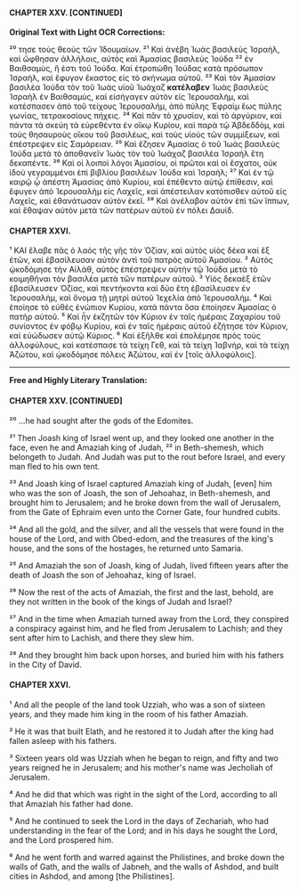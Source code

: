 #### CHAPTER XXV. [CONTINUED]

**Original Text with Light OCR Corrections:**

²⁰ τησε τοὺς θεοὺς τῶν Ἰδουμαίων. ²¹ Καὶ ἀνέβη Ἰωὰς βασιλεὺς Ἰσραὴλ, καὶ ὤφθησαν ἀλλήλοις, αὐτὸς καὶ Ἀμασίας βασιλεὺς Ἰούδα ²² ἐν Βαιθσαμὺς, ἥ ἐστι τοῦ Ἰούδα. Καὶ ἐτροπώθη Ἰούδας κατὰ πρόσωπον Ἰσραὴλ, καὶ ἔφυγον ἕκαστος εἰς τὸ σκήνωμα αὐτοῦ. ²³ Καὶ τὸν Ἀμασίαν βασιλέα Ἰούδα τὸν τοῦ Ἰωὰς υἱοῦ Ἰωάχαζ **κατέλαβεν** Ἰωὰς βασιλεὺς Ἰσραὴλ ἐν Βαιθσαμὺς, καὶ εἰσήγαγεν αὐτὸν εἰς Ἱερουσαλὴμ, καὶ κατέσπασεν ἀπὸ τοῦ τείχους Ἱερουσαλὴμ, ἀπὸ πύλης Ἐφραὶμ ἕως πύλης γωνίας, τετρακοσίους πήχεις. ²⁴ Καὶ πᾶν τὸ χρυσίον, καὶ τὸ ἀργύριον, καὶ πάντα τὰ σκεύη τὰ εὑρεθέντα ἐν οἴκῳ Κυρίου, καὶ παρὰ τῷ Ἀβδεδδὸμ, καὶ τοὺς θησαυροὺς οἴκου τοῦ βασιλέως, καὶ τοὺς υἱοὺς τῶν συμμίξεων, καὶ ἐπέστρεψεν εἰς Σαμάρειαν. ²⁵ Καὶ ἔζησεν Ἀμασίας ὁ τοῦ Ἰωὰς βασιλεὺς Ἰούδα μετὰ τὸ ἀποθανεῖν Ἰωὰς τὸν τοῦ Ἰωάχαζ βασιλέα Ἰσραὴλ ἔτη δεκαπέντε. ²⁶ Καὶ οἱ λοιποὶ λόγοι Ἀμασίου, οἱ πρῶτοι καὶ οἱ ἔσχατοι, οὐκ ἰδοὺ γεγραμμένοι ἐπὶ βιβλίου βασιλέων Ἰούδα καὶ Ἰσραήλ; ²⁷ Καὶ ἐν τῷ καιρῷ ᾧ ἀπέστη Ἀμασίας ἀπὸ Κυρίου, καὶ ἐπέθεντο αὐτῷ ἐπίθεσιν, καὶ ἔφυγεν ἀπὸ Ἱερουσαλὴμ εἰς Λαχεῖς, καὶ ἀπέστειλαν κατόπισθεν αὐτοῦ εἰς Λαχεῖς, καὶ ἐθανάτωσαν αὐτὸν ἐκεῖ. ²⁸ Καὶ ἀνέλαβον αὐτὸν ἐπὶ τῶν ἵππων, καὶ ἔθαψαν αὐτὸν μετὰ τῶν πατέρων αὐτοῦ ἐν πόλει Δαυίδ.

#### CHAPTER XXVI.

¹ ΚΑΙ ἔλαβε πᾶς ὁ λαὸς τῆς γῆς τὸν Ὀζίαν, καὶ αὐτὸς υἱὸς δέκα καὶ ἕξ ἐτῶν, καὶ ἐβασίλευσαν αὐτὸν ἀντὶ τοῦ πατρὸς αὐτοῦ Ἀμασίου. ² Αὐτὸς ᾠκοδόμησε τὴν Αἰλὰθ, αὐτὸς ἐπέστρεψεν αὐτὴν τῷ Ἰούδα μετὰ τὸ κοιμηθῆναι τὸν βασιλέα μετὰ τῶν πατέρων αὐτοῦ. ³ Υἱὸς δεκαὲξ ἐτῶν ἐβασίλευσεν Ὀζίας, καὶ πεντήκοντα καὶ δύο ἔτη ἐβασίλευσεν ἐν Ἱερουσαλὴμ, καὶ ὄνομα τῇ μητρὶ αὐτοῦ Ἰεχελία ἀπὸ Ἱερουσαλήμ. ⁴ Καὶ ἐποίησε τὸ εὐθὲς ἐνώπιον Κυρίου, κατὰ πάντα ὅσα ἐποίησεν Ἀμασίας ὁ πατὴρ αὐτοῦ. ⁵ Καὶ ἦν ἐκζητῶν τὸν Κύριον ἐν ταῖς ἡμέραις Ζαχαρίου τοῦ συνίοντος ἐν φόβῳ Κυρίου, καὶ ἐν ταῖς ἡμέραις αὐτοῦ ἐζήτησε τὸν Κύριον, καὶ εὐώδωσεν αὐτῷ Κύριος. ⁶ Καὶ ἐξῆλθε καὶ ἐπολέμησε πρὸς τοὺς ἀλλοφύλους, καὶ κατέσπασε τὰ τείχη Γεθ, καὶ τὰ τείχη Ἰαβνήρ, καὶ τὰ τείχη Ἀζώτου, καὶ ᾠκοδόμησε πόλεις Ἀζώτου, καὶ ἐν [τοῖς ἀλλοφύλοις].

---

**Free and Highly Literary Translation:**

#### CHAPTER XXV. [CONTINUED]

²⁰ ...he had sought after the gods of the Edomites.

²¹ Then Joash king of Israel went up, and they looked one another in the face, even he and Amaziah king of Judah, ²² in Beth-shemesh, which belongeth to Judah. And Judah was put to the rout before Israel, and every man fled to his own tent.

²³ And Joash king of Israel captured Amaziah king of Judah, [even] him who was the son of Joash, the son of Jehoahaz, in Beth-shemesh, and brought him to Jerusalem; and he broke down from the wall of Jerusalem, from the Gate of Ephraim even unto the Corner Gate, four hundred cubits.

²⁴ And all the gold, and the silver, and all the vessels that were found in the house of the Lord, and with Obed-edom, and the treasures of the king's house, and the sons of the hostages, he returned unto Samaria.

²⁵ And Amaziah the son of Joash, king of Judah, lived fifteen years after the death of Joash the son of Jehoahaz, king of Israel.

²⁶ Now the rest of the acts of Amaziah, the first and the last, behold, are they not written in the book of the kings of Judah and Israel?

²⁷ And in the time when Amaziah turned away from the Lord, they conspired a conspiracy against him, and he fled from Jerusalem to Lachish; and they sent after him to Lachish, and there they slew him.

²⁸ And they brought him back upon horses, and buried him with his fathers in the City of David.

#### CHAPTER XXVI.

¹ And all the people of the land took Uzziah, who was a son of sixteen years, and they made him king in the room of his father Amaziah.

² He it was that built Elath, and he restored it to Judah after the king had fallen asleep with his fathers.

³ Sixteen years old was Uzziah when he began to reign, and fifty and two years reigned he in Jerusalem; and his mother's name was Jecholiah of Jerusalem.

⁴ And he did that which was right in the sight of the Lord, according to all that Amaziah his father had done.

⁵ And he continued to seek the Lord in the days of Zechariah, who had understanding in the fear of the Lord; and in his days he sought the Lord, and the Lord prospered him.

⁶ And he went forth and warred against the Philistines, and broke down the walls of Gath, and the walls of Jabneh, and the walls of Ashdod, and built cities in Ashdod, and among [the Philistines].